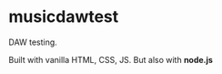 # musicdawtest
DAW testing.

Built with vanilla HTML, CSS, JS. But also with <strong>node.js</strong>
